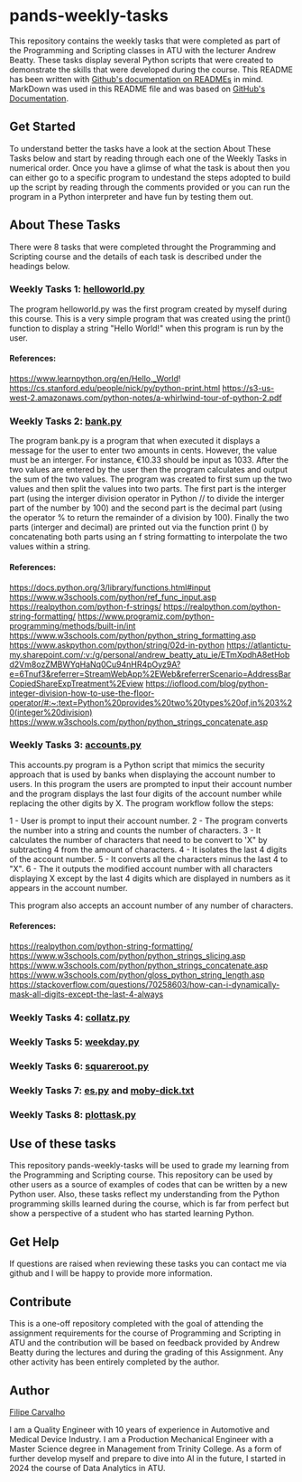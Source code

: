 # pands-weekly-tasks
This repository contains the weekly tasks that were completed as part of the Programming and Scripting classes in ATU with the lecturer Andrew Beatty.
These tasks display several Python scripts that were created to demonstrate the skills that were developed during the course.
This README has been written with [Github's documentation on READMEs](https://docs.github.com/en/repositories/managing-your-repositorys-settings-and-features/customizing-your-repository/about-readmes) in mind.
MarkDown was used in this README file and was based on [GitHub's Documentation](https://docs.github.com/en/get-started/writing-on-github/getting-started-with-writing-and-formatting-on-github/basic-writing-and-formatting-syntax).

## Get Started

To understand better the tasks have a look at the section About These Tasks below and start by reading through each one of the Weekly Tasks in numerical order. Once you have a glimse of what the task is about then you can either go to a specific program to undestand the steps adopted to build up the script by reading through the comments provided or you can run the program in a Python interpreter and have fun by testing them out.

## About These Tasks

There were 8 tasks that were completed throught the Programming and Scripting course and the details of each task is described under the headings below.


### Weekly Tasks 1: [helloworld.py](https://github.com/filipekojak88/pands-weekly-tasks/blob/main/helloworld.py)

The program helloworld.py was the first program created by myself during this course. This is a very simple program that was created using the print() function to display a string "Hello World!" when this program is run by the user. 


#### References:

https://www.learnpython.org/en/Hello,_World!
https://cs.stanford.edu/people/nick/py/python-print.html
https://s3-us-west-2.amazonaws.com/python-notes/a-whirlwind-tour-of-python-2.pdf

### Weekly Tasks 2: [bank.py](https://github.com/filipekojak88/pands-weekly-tasks/blob/main/bank.py)

The program bank.py is a program that when executed it displays a message for the user to enter two amounts in cents. However, the value must be an interger. For instance, €10.33 should be input as 1033. After the two values are entered by the user then the program calculates and output the sum of the two values.
The program was created to first sum up the two values and then split the values into two parts. The first part is the interger part (using the interger division operator in Python // to divide the interger part of the number by 100) and the second part is the decimal part (using the operator % to return the remainder of a division by 100). Finally the two parts (interger and decimal) are printed out via the function print () by concatenating both parts using an f string formatting to interpolate the two values within a string.


#### References:

https://docs.python.org/3/library/functions.html#input
https://www.w3schools.com/python/ref_func_input.asp
https://realpython.com/python-f-strings/
https://realpython.com/python-string-formatting/
https://www.programiz.com/python-programming/methods/built-in/int
https://www.w3schools.com/python/python_string_formatting.asp
https://www.askpython.com/python/string/02d-in-python
https://atlantictu-my.sharepoint.com/:v:/g/personal/andrew_beatty_atu_ie/ETmXpdhA8etHobd2Vm8ozZMBWYqHaNq0Cu94nHR4pOyz9A?e=6Tnuf3&referrer=StreamWebApp%2EWeb&referrerScenario=AddressBarCopiedShareExpTreatment%2Eview
https://ioflood.com/blog/python-integer-division-how-to-use-the-floor-operator/#:~:text=Python%20provides%20two%20types%20of,in%203%20(integer%20division)
https://www.w3schools.com/python/python_strings_concatenate.asp

### Weekly Tasks 3: [accounts.py](https://github.com/filipekojak88/pands-weekly-tasks/blob/main/accounts.py)

This accounts.py program is a Python script that mimics the security approach that is used by banks when displaying the account number to users.
In this program the users are prompted to input their account number and the program displays the last four digits of the account number while replacing the other digits by X.
The program workflow follow the steps: 

1 - User is prompt to input their account number.
2 - The program converts the number into a string and counts the number of characters.
3 - It calculates the number of characters that need to be convert to 'X" by subtracting 4 from the amount of characters.
4 - It isolates the last 4 digits of the account number.
5 - It converts all the characters minus the last 4 to "X".
6 - The it outputs the modified account number with all characters displaying X except by the last 4 digits which are displayed in numbers as it appears in the account number.

This program also accepts an account number of any number of characters.


#### References:

https://realpython.com/python-string-formatting/
https://www.w3schools.com/python/python_strings_slicing.asp
https://www.w3schools.com/python/python_strings_concatenate.asp
https://www.w3schools.com/python/gloss_python_string_length.asp
https://stackoverflow.com/questions/70258603/how-can-i-dynamically-mask-all-digits-except-the-last-4-always

### Weekly Tasks 4: [collatz.py](https://github.com/filipekojak88/pands-weekly-tasks/blob/main/collatz.py)


###  Weekly Tasks 5: [weekday.py](https://github.com/filipekojak88/pands-weekly-tasks/blob/main/weekday.py)


### Weekly Tasks 6: [squareroot.py](https://github.com/filipekojak88/pands-weekly-tasks/blob/main/squareRoot.py)


### Weekly Tasks 7: [es.py](https://github.com/filipekojak88/pands-weekly-tasks/blob/main/es.py) and [moby-dick.txt](https://github.com/filipekojak88/pands-weekly-tasks/blob/main/moby-dick.txt)


### Weekly Tasks 8: [plottask.py](https://github.com/filipekojak88/pands-weekly-tasks/blob/main/plottask.py)


## Use of these tasks

This repository pands-weekly-tasks will be used to grade my learning from the Programming and Scripting course.
This repository can be used by other users as a source of examples of codes that can be written by a new Python user.
Also, these tasks reflect my understanding from the Python programming skills learned during the course, which is far from perfect but show a perspective of a student who has started learning Python.


## Get Help

If questions are raised when reviewing these tasks you can contact me via github and I will be happy to provide more information.

## Contribute

This is a one-off repository completed with the goal of attending the assignment requirements for the course of Programming and Scripting in ATU and the contribution will be based on feedback provided by Andrew Beatty during the lectures and during the grading of this Assignment. 
Any other activity has been entirely completed by the author.


## Author

[Filipe Carvalho](https://www.linkedin.com/in/filipe-carvalho-8146232a/)

I am a Quality Engineer with 10 years of experience in Automotive and Medical Device Industry.
I am a Production Mechanical Engineer with a Master Science degree in Management from Trinity College.
As a form of further develop myself and prepare to dive into AI in the future, I started in 2024 the course of Data Analytics in ATU.
